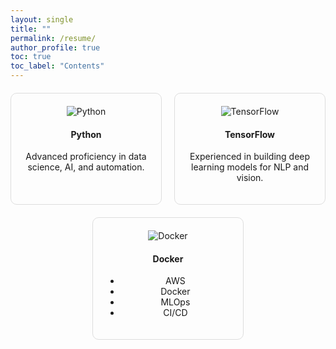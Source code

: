 ```yaml
---
layout: single
title: ""
permalink: /resume/
author_profile: true
toc: true
toc_label: "Contents"
---
```

<div style="display: flex; flex-wrap: wrap; gap: 20px; justify-content: center; margin-top: 20px;">
  <div style="width: 200px; padding: 20px; border: 1px solid #ddd; border-radius: 10px; text-align: center;">
    <img src="https://img.icons8.com/color/48/000000/python.png" alt="Python">
    <h4>Python</h4>
    <p>Advanced proficiency in data science, AI, and automation.</p>
  </div>
  <div style="width: 200px; padding: 20px; border: 1px solid #ddd; border-radius: 10px; text-align: center;">
    <img src="https://img.icons8.com/color/48/000000/tensorflow.png" alt="TensorFlow">
    <h4>TensorFlow</h4>
    <p>Experienced in building deep learning models for NLP and vision.</p>
  </div>
  <div style="width: 200px; padding: 20px; border: 1px solid #ddd; border-radius: 10px; text-align: center;">
    <img src="https://img.icons8.com/color/48/000000/docker.png" alt="Docker">
    <h4>Docker</h4>
    <ul>
      <li>AWS</li>
      <li>Docker</li>
      <li>MLOps</li>
      <li>CI/CD</li>
    </ul>
  </div>
</div>
